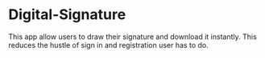 # Digital-Signature
This app allow users to draw their signature and download it instantly.
This reduces the hustle of sign in and registration user has to do.
